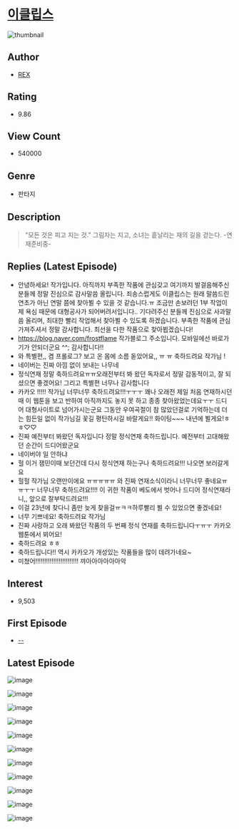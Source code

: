 # [이클립스](https://comic.naver.com/bestChallenge/list?titleId=652852)
![thumbnail](https://image-comic.pstatic.net/user_contents_data/challenge_comic/2023/03/02/269206/upload_3919873518694065717_480x623.jpeg)

## Author
- [REX](https://comic.naver.com/artistTitle?id=269206)

## Rating
- 9.86

## View Count
- 540000

## Genre
- 판타지

## Description
> "모든 것은 피고 지는 것." 그림자는 지고, 소녀는 흩날리는 재의 길을 걷는다. -연재준비중-

## Replies (Latest Episode)
- 안녕하세요! 작가입니다. 아직까지 부족한 작품에 관심갖고 여기까지 발걸음해주신 분들께 정말 진심으로 감사말씀 올립니다. 죄송스럽게도 이클립스는 원래 말씀드린 연초가 아닌 연말 쯤에 찾아뵐 수 있을 것 같습니다.ㅠ 조금만 손보려던 1부 작업이 제 욕심 때문에 대형공사가 되어버려서입니다.. 기다려주신 분들께 진심으로 사과말씀 올리며, 최대한 빨리 작업해서 찾아뵐 수 있도록 하겠습니다. 부족한 작품에 관심가져주셔서 정말 감사합니다. 최선을 다한 작품으로 찾아뵙겠습니다!
- https://blog.naver.com/frostflame 작가블로그 주소입니다. 모바일에선 바로가기가 안되더군요 ^^; 감사합니다!!
- 와 특별편,, 겸 프롤로그? 보고 온 몸에 소름 돋았어요,, ㅠ ㅠ 축하드려요 작가님 !
- 네이버는 진짜 아낌 없이 보내는 나무네
- 정식연재 정말 축하드려요ㅠㅠ오래전부터 봐 왔던 독자로서 정말 감동적이고, 잘 되셨으면 좋겠어요! 그리고 특별편 너무나 감사합니다
- 카카오 !!!!! 작가님 너무너무 축하드려요!!!ㅜㅜㅜ 꽤나 오래전 제일 처음 연재하시던 때 이 웹툰을 보고 반하여 아직까지도 놓지 못 하고 종종 찾아왔었는데요ㅜㅜ 드디어 대형사이트로 넘어가시는군요 그동안 우여곡절이 참 많았던걸로 기억하는데 더는 힘든일 없이 작가님길 꽃길 평탄하시길 바랄게요!! 화이팅~~~ 내년에 뵐게요!ㅎㅎ♡♡
- 진짜 예전부터 봐왔던 독자입니다 정말 정식연재 축하드립니다. 예전부터 고대해왔던 순간이 드디어왔군요
- 네이버야 일 안하냐
- 헐 이거 잼민이때 보던건데 다시 정식연재 하는구나 축하드려요!!! 나오면 보러갈게요
- 헐헐 작가님 오랜만이에요 ㅠㅠㅠㅠㅠ 와 진짜 연재소식이라니 너무너무 좋네요ㅠㅠㅜㅜ 너무너무 축하드려요!!!! 이 귀한 작품이 베도에서 벗어나 드디어 정식연재라니,, 앞으로 잘부탁드려요!!!
- 이걸 23년에 찾다니 좀만 늦게 찾을걸ㅠㅋㅋ하루빨리 뵐 수 있었으면 좋겠네요!
- 너무 기쁘네요! 축하드려요 작가님
- 진짜 사랑하고 오래 봐왔던 작품의 두 번째 정식 연재를 축하드립니다ㅜㅠㅜ 카카오웹툰에서 뵈어요!
- 축하드려요 ㅎㅎ
- 축하드립니다!! 역시 카카오가 개성있는 작품들을 많이 데려가네요~
- 미쳤어!!!!!!!!!!!!!!!!!!!!!!!! 꺄아아아아아아악

## Interest
- 9,503

## First Episode
- [--](https://comic.naver.com/bestChallenge/detail?titleId=652852&no=35)

## Latest Episode
![image](https://image-comic.pstatic.net/user_contents_data/challenge_comic/2022/09/03/269206/upload_7364574178444915256.jpeg)

![image](https://image-comic.pstatic.net/user_contents_data/challenge_comic/2022/09/03/269206/upload_4049638979676825137.jpeg)

![image](https://image-comic.pstatic.net/user_contents_data/challenge_comic/2022/09/03/269206/upload_7233685218411046198.jpeg)

![image](https://image-comic.pstatic.net/user_contents_data/challenge_comic/2022/09/03/269206/upload_3473794155784780085.jpeg)

![image](https://image-comic.pstatic.net/user_contents_data/challenge_comic/2022/09/03/269206/upload_3619032847122196068.jpeg)

![image](https://image-comic.pstatic.net/user_contents_data/challenge_comic/2022/09/03/269206/upload_7005122044039095348.jpeg)

![image](https://image-comic.pstatic.net/user_contents_data/challenge_comic/2022/09/03/269206/upload_3978476405320201778.jpeg)

![image](https://image-comic.pstatic.net/user_contents_data/challenge_comic/2022/09/03/269206/upload_3847544348810032435.jpeg)

![image](https://image-comic.pstatic.net/user_contents_data/challenge_comic/2022/09/03/269206/upload_7221350901299111268.jpeg)

![image](https://image-comic.pstatic.net/user_contents_data/challenge_comic/2022/09/03/269206/upload_3762866568795087669.jpeg)

![image](https://image-comic.pstatic.net/user_contents_data/challenge_comic/2022/09/03/269206/upload_3978138843151414113.jpeg)
